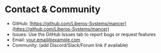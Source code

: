 # Contact & Community

- GitHub: [https://github.com/Liberos-Systems/mancer](https://github.com/Liberos-Systems/mancer)
- Issues: Use the GitHub Issues tab to report bugs or request features
- Email: your.email@example.com
- Community: (add Discord/Slack/Forum link if available)
